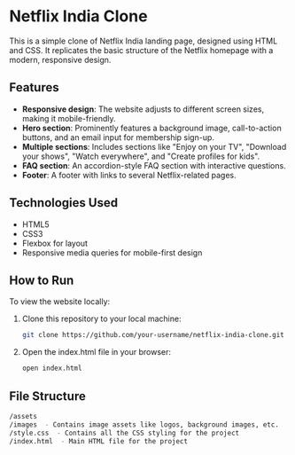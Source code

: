 # Netflix India Clone

This is a simple clone of Netflix India landing page, designed using HTML and CSS. It replicates the basic structure of the Netflix homepage with a modern, responsive design.

## Features
- **Responsive design**: The website adjusts to different screen sizes, making it mobile-friendly.
- **Hero section**: Prominently features a background image, call-to-action buttons, and an email input for membership sign-up.
- **Multiple sections**: Includes sections like "Enjoy on your TV", "Download your shows", "Watch everywhere", and "Create profiles for kids".
- **FAQ section**: An accordion-style FAQ section with interactive questions.
- **Footer**: A footer with links to several Netflix-related pages.

## Technologies Used
- HTML5
- CSS3
- Flexbox for layout
- Responsive media queries for mobile-first design

## How to Run
To view the website locally:

1. Clone this repository to your local machine:
   ```bash
   git clone https://github.com/your-username/netflix-india-clone.git
2. Open the index.html file in your browser:
   ```bash
   open index.html


## File Structure
   ```bash
   /assets
   /images  - Contains image assets like logos, background images, etc.
   /style.css  - Contains all the CSS styling for the project
   /index.html  - Main HTML file for the project
